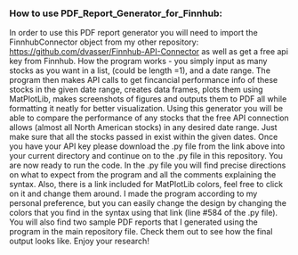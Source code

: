 ### How to use PDF_Report_Generator_for_Finnhub:
In order to use this PDF report generator you will need to import the FinnhubConnector object from my other repository: https://github.com/dvasser/Finnhub-API-Connector as well as get a free api key from Finnhub. How the program works - you simply input as many stocks as you want in a list, (could be length =1), and a date range. The program then makes API calls to get fincancial performance info of these stocks in the given date range, creates data frames, plots them using MatPlotLib, makes screenshots of figures and outputs them to PDF all while formatting it neatly for better visualization. Using this generator you will be able to compare the performance of any stocks that the free API connection allows (almost all North American stocks) in any desired date range. Just make sure that all the stocks passed in exist within the given dates. Once you have your API key please download the .py file from the link above into your current directory and continue on to the .py file in this repository. You are now ready to run the code. In the .py file you will find precise directions on what to expect from the program and all the comments explaining the syntax. Also, there is a link included for MatPlotLib colors, feel free to click on it and change them around. I made the program according to my personal preference, but you can easily change the design by changing the colors that you find in the syntax using that link (line #584 of the .py file). You will also find two sample PDF reports that I generated using the program in the main repository file. Check them out to see how the final output looks like. Enjoy your research! 
